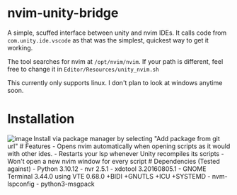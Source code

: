 # nvim-unity-bridge
A simple, scuffed interface between unity and nvim IDEs. It calls code from `com.unity.ide.vscode` as that was the simplest, quickest way to get it working.

The tool searches for nvim at `/opt/nvim/nvim`. If your path is different, feel free to change it in `Editor/Resources/unity_nvim.sh`

This currently only supports linux. I don't plan to look at windows anytime soon.
# Installation
<img align="left" alt="image" src="https://github.com/user-attachments/assets/53f937e1-dc0a-4485-adba-3b0f53e2998c"/>
<p>
Install via package manager by selecting "Add package from git url" 
# Features
- Opens nvim automatically when opening scripts as it would with other ides.
- Restarts your lsp whenever Unity recompiles its scripts
- Won't open a new nvim window for every script
# Dependencies (Tested against)
- Python 3.10.12
- nvr 2.5.1
- xdotool 3.20160805.1
- GNOME Terminal 3.44.0 using VTE 0.68.0 +BIDI +GNUTLS +ICU +SYSTEMD
- nvm-lspconfig
- python3-msgpack
